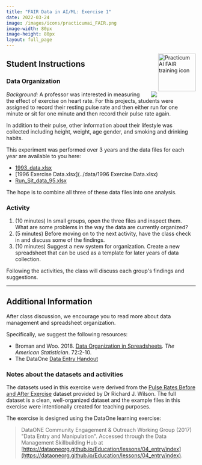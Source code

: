 ```yaml
---
title: "FAIR Data in AI/ML: Exercise 1"
date: 2022-03-24
image: /images/icons/practicumai_FAIR.png
image-width: 80px
image-height: 80px
layout: full_page
---
```

<img src='/images/icons/practicumai_FAIR.png' alt='Practicum AI FAIR training icon' align='right' width='100'>

## Student Instructions

### Data Organization

<img src='../images/np_Group_runners_Jacob_Lund_Photography_5QPlV0_free.jpg' align='right' style='padding: 0px 0px 0px 20px'> *Background:* A professor was interested in measuring the effect of exercise on heart rate. For this projects, students were assigned to record their resting pulse rate and then either run for one minute or sit for one minute and then record their pulse rate again.

In addition to their pulse, other information about their lifestyle was collected including height, weight, age gender, and smoking and drinking habits.

This experiment was performed over 3 years and the data files for each year are available to you here:

  * [1993_data.xlsx](../data/1993_data.xlsx)
  * [1996 Exercise Data.xlsx](../data/1996 Exercise Data.xlsx)
  * [Run_Sit_data_95.xlsx](../data/Run_Sit_data_95.xlsx)

The hope is to combine all three of these data files into one analysis.

### Activity

1. (10 minutes) In small groups, open the three files and inspect them. What are some problems in the way the data are currently organized?
1. (5 minutes) Before moving on to the next activity, have the class check in and discuss some of the findings.
1. (10 minutes) Suggest a new system for organization. Create a new spreadsheet that can be used as a template for later years of data collection.

Following the activities, the class will discuss each group's findings and suggestions.

<hr>

## Additional Information

After class discussion, we encourage you to read more about data management and spreadsheet organization.

Specifically, we suggest the following resources:
* Broman and Woo. 2018. [Data Organization in Spreadsheets](https://www.tandfonline.com/doi/full/10.1080/00031305.2017.1375989). *The American Statistician*. 72:2-10.
* The DataOne [Data Entry Handout](../handouts/L04_DataEntry_Handout.pdf)

### Notes about the datasets and activities

The datasets used in this exercise were derived from the [Pulse Rates Before and After Exercise](http://www.statsci.org/data/oz/ms212.html) dataset provided by Dr Richard J. Wilson. The full dataset is a clean, well-organized dataset and the example files in this exercise were intentionally created for teaching purposes.

The exercise is designed using the DataOne learning exercise: 
 > DataONE Community Engagement & Outreach Working Group (2017) "Data Entry and Manipulation". Accessed through the Data Management Skillbuilding Hub at [https://dataoneorg.github.io/Education/lessons/04_entry/index](https://dataoneorg.github.io/Education/lessons/04_entry/index).